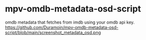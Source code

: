 # mpv-omdb-metadata-osd-script
omdb metadata that fetches from imdb using your omdb api key.
https://github.com/Duramoin/mpv-omdb-metadata-osd-script/blob/main/screenshot_metadata_osd.png

